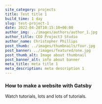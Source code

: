 ```yaml
---
site_category: projects
title: Test title 1
build_time: 1 day
slug: test-project-1
date: 2022-04-28T10:15:10+00:00
author_img: ../images/authors/author_1.jpg
author_title: CEO Project3 Studio
author_name: Christopher Phillips
post_thumb: ../images/thumbnails/four.jpg
post_banner: ../images/featured/one.jpg
post_thumb_alt: Image about thumbnail
post_banner_alt: info about banner
meta_title: meta title 1
meta_description: meta description 1
---
```


### How to make a website with Gatsby

Watch tutorials, lots and lots of tutorials.
